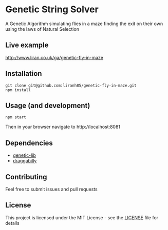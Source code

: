 # Genetic String Solver
A Genetic Algorithm simulating flies in a maze finding the exit on their own using the laws of Natural Selection

## Live example
http://www.liran.co.uk/ga/genetic-fly-in-maze

## Installation
```
git clone git@github.com:liranh85/genetic-fly-in-maze.git
npm install
```

## Usage (and development)
```
npm start
```
Then in your browser navigate to http://localhost:8081

## Dependencies
- [genetic-lib](https://github.com/liranh85/genetic-lib)
- [draggabilly](https://github.com/desandro/draggabilly)

## Contributing
Feel free to submit issues and pull requests

## License
This project is licensed under the MIT License - see the [LICENSE](LICENSE) file for details
